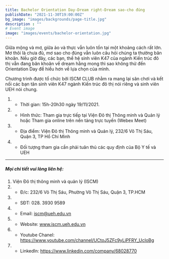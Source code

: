 ```yaml
---
title: Bachelor Orientation Day-Dream right-Dream sao-cho đúng
publishDate: "2021-11-30T19:00:00Z"
bg_image: "images/backgrounds/page-title.jpg"
description : ""
# Event image
image: "images/events/bachelor-orientation.jpg"
---
```


<!--StartFragment-->


Giữa mộng và mơ, giữa ảo và thực vẫn luôn tồn tại một khoảng cách rất lớn. Mơ thôi là chưa đủ, mơ sao cho đúng vẫn luôn câu hỏi chúng ta thường băn khoăn. Nếu giờ đây, các bạn, thế hệ sinh viên K47 của ngành Kiến trúc đô thị vẫn đang băn khoăn về dream hằng mong thì sao không thử đến Orientation Day để hiểu hơn về lựa chọn của mình.

Chương trình được tổ chức bởi ISCM CLUB nhằm ra mang lại sân chơi và kết nối các bạn tân sinh viên K47 ngành Kiến trúc đô thị nói riêng và sinh viên UEH nói chung.


1. - Thời gian: 15h-20h30 ngày 19/11/2021.

2. - Hình thức: Tham gia trực tiếp tại Viện Đô thị Thông minh và Quản lý hoặc Tham gia online trên nền tảng trực tuyến (Webex Meet)

3. - Địa điểm: Viện Đô thị Thông minh và Quản lý, 232/6 Võ Thị Sáu, Quận 3, TP Hồ Chí Minh

4. - Đối tượng tham gia cần phải tuân thủ các quy định của Bộ Y tế và UEH

***
##### Mọi chi tiết vui lòng liên hệ:
1. Viện Đô thị thông minh và quản lý (ISCM)
2. * Đ/c: 232/6 Võ Thị Sáu, Phường Võ Thị Sáu, Quận 3, TP.HCM
3. * SĐT: 028. 3930 9589
4. * Email: iscm@ueh.edu.vn
4. * Website: www.iscm.ueh.edu.vn
5. * Youtube Chanel: https://www.youtube.com/channel/UCtoJ5ZFc9yLiPFRY_UcIoBg
6. * LinkedIn: https://www.linkedin.com/company/68028770